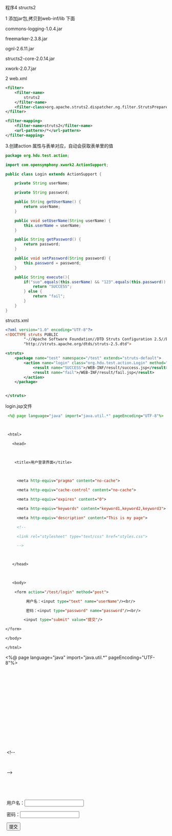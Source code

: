 程序4 structs2

 

1 添加jar包,拷贝到web-inf/lib 下面

 commons-logging-1.0.4.jar

freemarker-2.3.8.jar

ognl-2.6.11.jar

structs2-core-2.0.14.jar

xwork-2.0.7.jar

 

2 web.xml

~~~xml
<filter>
    <filter-name>
        struts2
    </filter-name>
    <filter-class>org.apache.struts2.dispatcher.ng.filter.StrutsPrepareAndExecuteFilter</filter-class>
</filter>

<filter-mapping>
    <filter-name>struts2</filter-name>
    <url-pattern>/*</url-pattern>
</filter-mapping>
~~~

 

3.创建action 属性与表单对应，自动会获取表单里的值

~~~java
package org.hdu.test.action;

import com.opensymphony.xwork2.ActionSupport;

public class Login extends ActionSupport {

    private String userName;

    private String password;

    public String getUserName() {
        return userName;
    }

    public void setUserName(String userName) {
        this.userName = userName;
    }

    public String getPassword() {
        return password;
    }

    public void setPassword(String password) {
        this.password = password;
    }

    public String execute(){
        if("suo".equals(this.userName) && "123".equals(this.password)) {
            return "SUCCESS";
        } else {
            return "fail";
        }
    }
}

~~~



 

structs.xml

~~~xml
<?xml version="1.0" encoding="UTF-8"?>
<!DOCTYPE struts PUBLIC
        "-//Apache Software Foundation//DTD Struts Configuration 2.5//EN"
        "http://struts.apache.org/dtds/struts-2.5.dtd">

<struts>
    <package name="test" namespace="/test" extends="struts-default">
        <action name="login" class="org.hdu.test.action.Login" method="execute">
            <result name="SUCCESS">/WEB-INF/result/success.jsp</result>
            <result name="fail">/WEB-INF/result/fail.jsp</result>
        </action>
    </package>


</struts>
~~~



 

 login.jsp文件

~~~jsp
 <%@ page language="java" import="java.util.*" pageEncoding="UTF-8"%>  

   

 <html>  

   <head>  

      

    <title>用户登录界面</title>  

       

     <meta http-equiv="pragma" content="no-cache">  

     <meta http-equiv="cache-control" content="no-cache">  

     <meta http-equiv="expires" content="0">      

     <meta http-equiv="keywords" content="keyword1,keyword2,keyword3">  

     <meta http-equiv="description" content="This is my page">  

     <!-- 

     <link rel="stylesheet" type="text/css" href="styles.css"> 

     -->  

   

   </head>  

     

   <body>  

    <form action="/test/login" method="post">  

         用户名：<input type="text" name="userName"/><br/>  

         密码：<input type="password" name="password"/><br/>  

        <input type="submit" value="提交"/>  

</form>  

</body>  

</html>
~~~







 <%@ page language="java" import="java.util.*" pageEncoding="UTF-8"%>  

   

 <html>  

   <head>  

​      

​    <title>用户登录界面</title>  

​       

​     <meta http-equiv="pragma" content="no-cache">  

​     <meta http-equiv="cache-control" content="no-cache">  

​     <meta http-equiv="expires" content="0">      

​     <meta http-equiv="keywords" content="keyword1,keyword2,keyword3">  

​     <meta http-equiv="description" content="This is my page">  

​     <!-- 

​     <link rel="stylesheet" type="text/css" href="styles.css"> 

​     -->  

   

   </head>  

​     

   <body>  

​    <form action="/test/login" method="post">  

​         用户名：<input type="text" name="userName"/><br/>  

​         密码：<input type="password" name="password"/><br/>  

​        <input type="submit" value="提交"/>  

</form>  

</body>  

</html>  

 

 

 